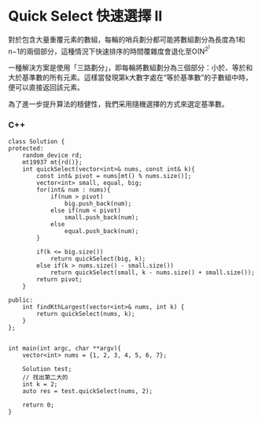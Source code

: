 # Quick Select 快速選擇 II

對於包含大量重覆元素的數組，每輪的哨兵劃分都可能將數組劃分為長度為1和n−1的兩個部分，這種情況下快速排序的時間覆雜度會退化至O(N<sup>2<sup>)  

一種解決方案是使用「三路劃分」，即每輪將數組劃分為三個部分：小於、等於和大於基準數的所有元素。這樣當發現第k大數字處在“等於基準數”的子數組中時，便可以直接返回該元素。  

為了進一步提升算法的穩健性，我們采用隨機選擇的方式來選定基準數。



### C++ 

```
class Solution {
protected:
    random_device rd;
    mt19937 mt{rd()};
    int quickSelect(vector<int>& nums, const int& k){
        const int& pivot = nums[mt() % nums.size()];
        vector<int> small, equal, big;
        for(int& num : nums){
            if(num > pivot)
                big.push_back(num);
            else if(num < pivot)
                small.push_back(num);
            else 
                equal.push_back(num);
        }

        if(k <= big.size())
            return quickSelect(big, k);
        else if(k > nums.size() - small.size())
            return quickSelect(small, k - nums.size() + small.size());
        return pivot;
    }
    
public:
    int findKthLargest(vector<int>& nums, int k) {
        return quickSelect(nums, k);
    }
};


int main(int argc, char **argv){
    vector<int> nums = {1, 2, 3, 4, 5, 6, 7};

    Solution test;
    // 找出第二大的
    int k = 2;
    auto res = test.quickSelect(nums, 2);

    return 0;
}
```